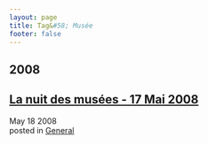 ```yaml
---
layout: page
title: Tag&#58; Musée
footer: false
---
```


<div id="blog-archives" class="category">
<h2>2008</h2>

<article>
<h1><a href="/2008/05/18/la-nuit-des-musees-17-mai-2008/index.html">La nuit des musées - 17 Mai 2008</a></h1>
<time datetime="2008-05-18T00:00:00-06:00" pubdate><span class='month'>May</span> <span class='day'>18</span> <span class='year'>2008</span></time>
<footer>
<span class="categories">posted in 
<a href='/categories/general/'>General</a></span>
</footer>
</article>
</div>
